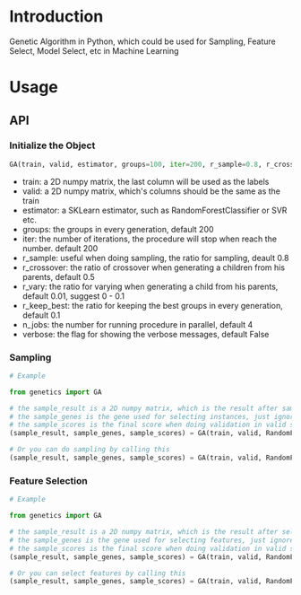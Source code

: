 # Introduction
Genetic Algorithm in Python, which could be used for Sampling, Feature Select, Model Select, etc in Machine Learning


# Usage

## API

### Initialize the Object

```python
GA(train, valid, estimator, groups=100, iter=200, r_sample=0.8, r_crossover=0.5, r_vary=0.01, r_keep_best=0.1, n_jobs=4, verbose=False)
```

- train: a 2D numpy matrix, the last column will be used as the labels
- valid: a 2D numpy matrix, which's columns should be the same as the train
- estimator: a SKLearn estimator, such as RandomForestClassifier or SVR etc.
- groups: the groups in every generation, default 200
- iter: the number of iterations, the procedure will stop when reach the number. default 200
- r_sample: useful when doing sampling, the ratio for sampling, deault 0.8
- r_crossover: the ratio of crossover when generating a children from his parents, default 0.5
- r_vary: the ratio for varying when generating a child from his parents, default 0.01, suggest 0 - 0.1
- r_keep_best: the ratio for keeping the best groups in every generation, default 0.1
- n_jobs: the number for running procedure in parallel, default 4
- verbose: the flag for showing the verbose messages, default False


### Sampling

```python
# Example

from genetics import GA

# the sample_result is a 2D numpy matrix, which is the result after sampling
# the sample_genes is the gene used for selecting instances, just ignore it if you don't need it
# the sample_scores is the final score when doing validation in valid set
(sample_result, sample_genes, sample_scores) = GA(train, valid, RandomForestClassfier).select_instance()

# Or you can do sampling by calling this
(sample_result, sample_genes, sample_scores) = GA(train, valid, RandomForestClassfier).select(axis=0)

```

### Feature Selection

```python
# Example

from genetics import GA

# the sample_result is a 2D numpy matrix, which is the result after selecting feature
# the sample_genes is the gene used for selecting features, just ignore it if you don't need it
# the sample_scores is the final score when doing validation in valid set
(sample_result, sample_genes, sample_scores) = GA(train, valid, RandomForestClassfier).select_feature()

# Or you can select features by calling this
(sample_result, sample_genes, sample_scores) = GA(train, valid, RandomForestClassfier).select(axis=1)

```
